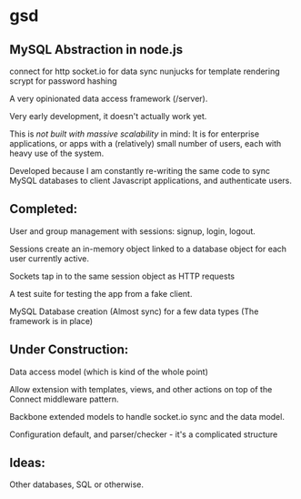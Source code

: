 gsd
=========

MySQL Abstraction in node.js
---------
connect for http
socket.io for data sync
nunjucks for template rendering
scrypt for password hashing

A very opinionated data access framework (/server).

Very early development, it doesn't actually work yet.

This is *not built with massive scalability* in mind: It is for enterprise applications, or apps with a (relatively)
small number of users, each with heavy use of the system.

Developed because I am constantly re-writing the same code to sync MySQL databases to client Javascript applications,
and authenticate users.

Completed:
---------
User and group management with sessions: signup, login, logout.

Sessions create an in-memory object linked to a database object for each user currently active.

Sockets tap in to the same session object as HTTP requests

A test suite for testing the app from a fake client.

MySQL Database creation (Almost sync) for a few data types (The framework is in place)


Under Construction:
---------
Data access model (which is kind of the whole point)

Allow extension with templates, views, and other actions on top of the Connect middleware pattern.

Backbone extended models to handle socket.io sync and the data model.

Configuration default, and parser/checker - it's a complicated structure


Ideas:
--------
Other databases, SQL or otherwise.
